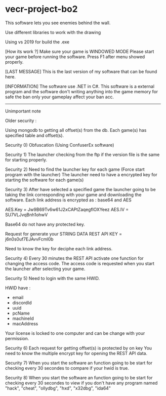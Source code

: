 # vecr-project-bo2

This software lets you see enemies behind the wall.

Use different libraries to work with the drawing

Using vs 2019 for build the .exe

[How its work ?]
Make sure your game is WINDOWED MODE
Please start your game before running the software.
Press F1 after menu showed properly.

[LAST MESSAGE]
This is the last version of my software that can be found here.

[INFORMATION]
The software use .NET in C#.
This software is a external program and the software don't writing anything into the game memory for safe the ban only your gameplay affect your ban acc.



--------------------------------------------------------------------------------
Unimportant note

Older security :

Using mongodb to getting all offset(s) from the db.
Each game(s) has specified table and offset(s).

Security 0) Obfuscation (Using ConfuserEx software)

Security 1) The launcher checking from the ftp if the version file is the same for starting
properly.

Security 2) Need to find the launcher key for each game (Force start program with the launcher)
The launcher need to have a encrypted key for starting the software for each game(s)

Security 3) After have selected a specified game the launcher going to be taking the link corresponding with your
game and downloading the software.
Each link address is encrypted as : base64 and AES

AES.Key = Jw9B69Tv6w61J2xCAPtZaqegflOXYeez
AES.IV = SU7VLJvqBnh1ohwV

Base64 do not have any protected key.

Request for generate your STRING DATA
REST API KEY = j6n0s0uf7EJAvvFcml0b

Need to know the key for deciphe each link address.

Security 4) Every 30 minutes the REST API activate one function for changing the access code.
The access code is requested when you start the launcher after selecting your game.

Security 5) Need to login with the same HWID.

HWID have : 
- email
- discordId
- uuid
- pcName
- machineId
- macAddress

Your license is locked to one computer and can be change with your permission.

Security 6) Each request for getting offset(s) is protected by on key 
You need to know the multiple encrypt key for opening the REST API data.

Security 7) When you start the software an function going to be start for checking every 30 secondes
to compare if your hwid is true.

Security 8) When you start the software an function going to be start for checking every 30 secondes
to view if you don't have any program named "hack", "cheat", "ollydbg", "hxd", "x32dbg", "ida64"
